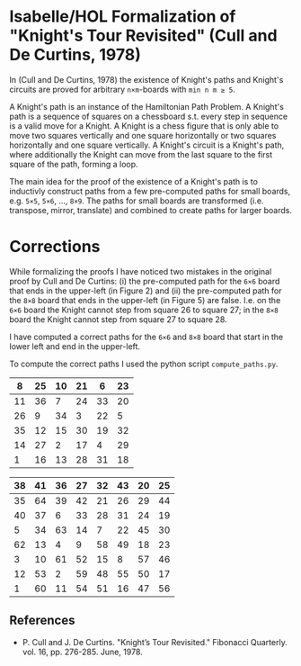 # Isabelle/HOL Formalization of "Knight's Tour Revisited" (Cull and De Curtins, 1978)

In (Cull and De Curtins, 1978) the existence of Knight's paths and Knight's circuits are proved 
for arbitrary `n×m`-boards with `min n m ≥ 5`.

A Knight's path is an instance of the Hamiltonian Path Problem. A Knight's path is a sequence of 
squares on a chessboard s.t. every step in sequence is a valid move for a Knight. A Knight is a 
chess figure that is only able to move two squares vertically and one square horizontally or two 
squares horizontally and one square vertically.
A Knight's circuit is a Knight's path, where additionally the Knight can move from the last square 
to the first square of the path, forming a loop.

The main idea for the proof of the existence of a Knight's path is to inductivly construct paths 
from a few pre-computed paths for small boards, e.g. `5×5`, `5×6`, ..., `8×9`. The paths for small 
boards are transformed (i.e. transpose, mirror, translate) and combined to create paths for larger 
boards.

# Corrections

While formalizing the proofs I have noticed two mistakes in the original proof by Cull and 
De Curtins: (i) the pre-computed path for the `6×6` board that ends in the upper-left (in Figure 2) 
and (ii) the pre-computed path for the `8×8` board that ends in the upper-left (in Figure 5) are 
false. I.e. on the `6×6` board the Knight cannot step from square 26 to square 27; in the `8×8` 
board the Knight cannot step from square 27 to square 28.

I have computed a correct paths for the `6×6` and `8×8` board that start in the lower left and end
in the upper-left. 

To compute the correct paths I used the python script `compute_paths.py`.

| 8  | 25 | 10 | 21 | 6  | 23 |
|----|----|----|----|----|----|
| 11 | 36 | 7  | 24 | 33 | 20 |
| 26 | 9  | 34 | 3  | 22 | 5  |
| 35 | 12 | 15 | 30 | 19 | 32 |
| 14 | 27 | 2  | 17 | 4  | 29 |
| 1  | 16 | 13 | 28 | 31 | 18 |

| 38 | 41 | 36 | 27 | 32 | 43 | 20 | 25 | 
|----|----|----|----|----|----|----|----| 
| 35 | 64 | 39 | 42 | 21 | 26 | 29 | 44 | 
| 40 | 37 | 6  | 33 | 28 | 31 | 24 | 19 | 
| 5  | 34 | 63 | 14 | 7  | 22 | 45 | 30 | 
| 62 | 13 | 4  | 9  | 58 | 49 | 18 | 23 | 
| 3  | 10 | 61 | 52 | 15 | 8  | 57 | 46 | 
| 12 | 53 | 2  | 59 | 48 | 55 | 50 | 17 | 
| 1  | 60 | 11 | 54 | 51 | 16 | 47 | 56

## References

- P. Cull and J. De Curtins. "Knight’s Tour Revisited." Fibonacci Quarterly. vol. 16, pp. 276-285. June, 1978.
